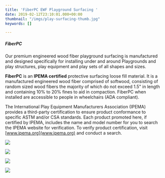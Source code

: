 ```yaml
---
title: 'FiberPC EWF Playground Surfacing '
date: 2019-02-12T23:10:01.000+00:00
thumbnail: "/imgs/play-surfacing-thumb.jpg"
keywords: []

---
```

##### **FiberPC** 

Our premium engineered wood fiber playground surfacing is manufactured and designed specifically for installing under and around Playgrounds and play structures, play equipment and play sets of all shapes and sizes.

**FiberPC** is an **IPEMA certified** protective surfacing loose fill material. It is a manufactured engineered wood fiber comprised of softwood, consisting of random sized wood fibers the majority of which do not exceed 1.5" in length and containing 10% to 20% fines to aid in compaction. FiberPC when installed are accessible to people in wheelchairs (ADA compliant).

The International Play Equipment Manufacturers Association (IPEMA) provides a third-party certification to ensure product conformance to specific ASTM and/or CSA standards. Each product promoted here, if certified by IPEMA, includes the name and model number for you to search the IPEMA website for verification. To verify product certification, visit [www.ipema.org](www.ipema.org) and conduct a search.

![](/imgs/fiberpc-install.jpg)

![](/imgs/fiberpc-installation-still_1.jpg)

![](/imgs/ipema_f1292section4-2_f3351.jpg)

![](/imgs/ipema_2075.jpg)